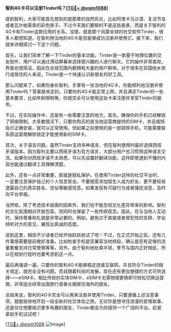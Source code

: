 **智利4G卡可以注册Tinder吗？[[TG💪+ @esim1088](https://t.me/s/esim1088)]**

提到智利，大家可能首先想到的是那里的自然风光，比如阿塔卡马沙漠、复活节岛或者瓦尔帕莱索的彩色房子。不过今天我们要聊的不是这些美景，而是关于智利的4G卡和Tinder这款应用的关系。没错，就是那个风靡全球的社交软件Tinder，很多人都想知道，在智利用当地的4G卡是否能够成功注册并使用它。接下来，我们就来详细探讨一下这个问题。

首先，让我们简单了解一下Tinder的基本功能。Tinder是一款基于地理位置的交友软件，用户可以通过滑动屏幕来选择感兴趣的人进行聊天。它的操作非常直观，界面也很简洁，因此在全球范围内都拥有大量的用户群体。对于很多在异国他乡旅行或居住的人来说，Tinder是一个快速认识新朋友的好工具。

那么问题来了，如果你身处智利，手里有一张当地的4G卡，你能顺利地注册并使用Tinder吗？答案是肯定的。只要你的4G卡能正常上网，并且满足Tinder的一些基本要求，比如年龄限制等，你就完全可以使用这张卡来注册并享受Tinder的服务。

不过，在实际操作中，还是有一些需要注意的地方。首先，确保你的手机已经解锁了网络限制。大多数情况下，只要你购买的是当地运营商提供的SIM卡，并且按照指示正确安装，就可以正常使用。但如果之前使用的是一部锁网手机，可能需要联系原运营商解除锁定才能使用新的SIM卡。

其次，关于语言问题。虽然Tinder支持多种语言，但在智利使用时最好选择西班牙语版本。因为智利主要以西班牙语为官方语言，大部分用户也习惯用这种语言交流。如果你对西班牙语不太熟悉，可以先设置好翻译功能，这样即使遇到不懂的内容也能通过翻译工具理解清楚。

此外，还有一点非常重要，那就是隐私保护。在使用Tinder这样的社交平台时，一定要注意保护自己的个人信息安全。不要随意添加陌生人成为好友，更不要轻易透露自己的真实姓名、住址等敏感信息。如果发现有可疑行为或者骚扰消息，及时向平台举报。

当然啦，除了考虑技术层面的因素外，我们也不能忽视文化差异带来的影响。智利的文化氛围相对开放包容，但同时也保留了一些传统观念。因此，在与当地人互动时，保持尊重和礼貌是非常必要的。例如，避免过于直接或者冒犯性的言辞，学会倾听对方的意见，展现出真诚的态度。

说到这里，相信不少读者已经开始跃跃欲试了吧！不过，在正式开始之前，还有几件事情需要提前做好准备。比如检查手机是否兼容当地频段，确认是否有足够的流量套餐支持日常使用等等。另外，由于智利地处南半球，季节与国内正好相反，所以在规划行程时也要考虑到这一点。

最后再强调一遍，只要你的智利4G卡能够稳定连接互联网，并且符合Tinder的相关规定，就完全没有问题。而且随着科技的发展，现在还有更加便捷的方式可供选择——eSIM卡。相比传统的实体SIM卡，eSIM卡无需物理更换即可轻松切换运营商，非常适合经常出国旅行或者长期居住海外的朋友。

总结来说，智利的4G卡完全可以用来注册并使用Tinder。只要遵循上述注意事项，就能愉快地开启一段全新的社交体验之旅。无论你是想寻找浪漫的爱情故事，还是仅仅想要结识更多有趣的朋友，Tinder都会为你提供一个广阔的平台。赶紧拿起手机试试吧！

[[TG💪+ @esim1088](https://t.me/s/esim1088) ![Image](https://i.postimg.cc/4NQfJmqS/Snipaste-2025-05-13-00-14-12.png)]